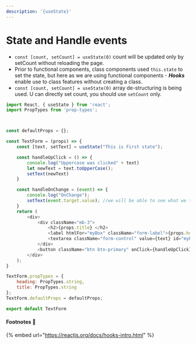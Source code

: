 ```yaml
---
description: '{useState}'
---
```


# State and Handle events

* `const [count, setCount] = useState(0)`  count will be updated only by setCount without reloading the page.
* Prior to functional components, class components used `this.state` to set the state, but here as we are using functional components - _**Hooks**_ enable use to class features without creating a class.
* `const [count, setCount] = useState(0)` array de-structuring is being used. U can directly set count, you should use `setCount` only.

```javascript
import React, { useState } from 'react';
import PropTypes from 'prop-types';



const defaultProps = {};

const TextForm = (props) => {
    const [text, setText] = useState("This is First state");

    const handleUpClick = () => {
        console.log("Uppercase was clicked" + text)
        let newText = text.toUpperCase();
        setText(newText)
    }

    const handleOnChange = (event) => {
        console.log("OnChange");
        setText(event.target.value); //we will be able to see what we typed
    }
    return (
        <div>
            <div className="mb-3">
                <h2>{props.title} </h2>
                <label htmlFor="myBox" className="form-label">{props.heading}</label>
                <textarea className="form-control" value={text} id="myBox" rows="6" onChange={handleOnChange}></textarea>
            </div>
            <button className="btn btn-primary" onClick={handleUpClick}>Covert to uppercase</button>
        </div>
    );
}

TextForm.propTypes = {
    heading: PropTypes.string,
    title: PropTypes.string
};
TextForm.defaultProps = defaultProps;

export default TextForm
```

#### Footnotes  :clap:

{% embed url="https://reactjs.org/docs/hooks-intro.html" %}
